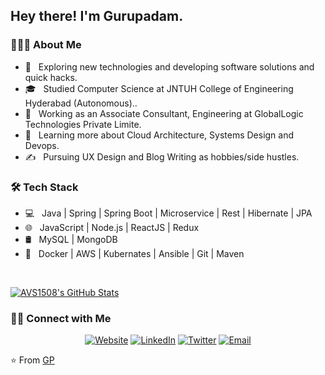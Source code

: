 <h2> Hey there! I'm Gurupadam.</h2>

<h3> 👨🏻‍💻 About Me </h3>

- 🤔 &nbsp; Exploring new technologies and developing software solutions and quick hacks.
- 🎓 &nbsp; Studied Computer Science  at JNTUH College of Engineering Hyderabad (Autonomous)..
- 💼 &nbsp; Working as an Associate Consultant, Engineering at GlobalLogic Technologies Private Limite.
- 🌱 &nbsp; Learning more about Cloud Architecture, Systems Design and Devops.
- ✍️ &nbsp; Pursuing UX Design and Blog Writing as hobbies/side hustles.

<h3>🛠 Tech Stack</h3>

- 💻 &nbsp; Java | Spring | Spring Boot | Microservice | Rest | Hibernate | JPA
- 🌐 &nbsp; JavaScript | Node.js | ReactJS | Redux
- 🛢 &nbsp; MySQL | MongoDB
- 🔧 &nbsp; Docker | AWS | Kubernates | Ansible | Git | Maven


<br/>

[![AVS1508's GitHub Stats](https://github-readme-stats.vercel.app/api?username=gurupadamg&show_icons=true)](https://github.com/gurupadamg)


<h3> 🤝🏻 Connect with Me </h3>

<p align="center">
<a href="https://www.gptech.io/"><img alt="Website" src="https://img.shields.io/badge/Website-www.gptech.io-blue?style=flat-square&logo=google-chrome"></a>
<a href="https://www.linkedin.com//in/gurupadam-gundala-09b585132"><img alt="LinkedIn" src="https://img.shields.io/badge/LinkedIn-GP-blue?style=flat-square&logo=linkedin"></a>
<a href="https://twitter.com/iamgpy"><img alt="Twitter" src="https://img.shields.io/badge/Twitter-GP_-blue?style=flat-square&logo=instagram"></a>
<a href="mailto:gurupadamg@gmail.com"><img alt="Email" src="https://img.shields.io/badge/Email-gurupadamg@gmail.com-blue?style=flat-square&logo=gmail"></a>
</p>

⭐️ From [GP](https://github.com/gurupadamg)
